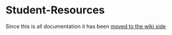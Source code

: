 # Student-Resources
Since this is all documentation it has been [moved to the wiki side](../../wiki)
